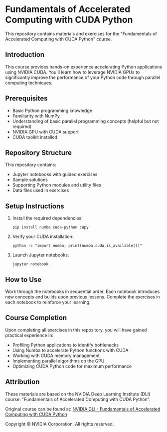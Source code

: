 # Fundamentals of Accelerated Computing with CUDA Python

This repository contains materials and exercises for the "Fundamentals of Accelerated Computing with CUDA Python" course.

## Introduction

This course provides hands-on experience accelerating Python applications using NVIDIA CUDA. You'll learn how to leverage NVIDIA GPUs to significantly improve the performance of your Python code through parallel computing techniques.

## Prerequisites

- Basic Python programming knowledge
- Familiarity with NumPy
- Understanding of basic parallel programming concepts (helpful but not required)
- NVIDIA GPU with CUDA support
- CUDA toolkit installed

## Repository Structure

This repository contains:
- Jupyter notebooks with guided exercises
- Sample solutions
- Supporting Python modules and utility files
- Data files used in exercises

## Setup Instructions

1. Install the required dependencies:
   ```
   pip install numba cuda-python cupy
   ```

2. Verify your CUDA installation:
   ```
   python -c "import numba; print(numba.cuda.is_available())"
   ```

3. Launch Jupyter notebooks:
   ```
   jupyter notebook
   ```

## How to Use

Work through the notebooks in sequential order. Each notebook introduces new concepts and builds upon previous lessons. Complete the exercises in each notebook to reinforce your learning.

## Course Completion

Upon completing all exercises in this repository, you will have gained practical experience in:
- Profiling Python applications to identify bottlenecks
- Using Numba to accelerate Python functions with CUDA
- Working with CUDA memory management
- Implementing parallel algorithms on the GPU
- Optimizing CUDA Python code for maximum performance

## Attribution

These materials are based on the NVIDIA Deep Learning Institute (DLI) course: "Fundamentals of Accelerated Computing with CUDA Python". 

Original course can be found at: [NVIDIA DLI - Fundamentals of Accelerated Computing with CUDA Python](https://learn.nvidia.com/courses/course-detail?course_id=course-v1:DLI+C-AC-02+V1)

Copyright © NVIDIA Corporation. All rights reserved.